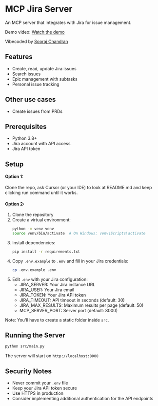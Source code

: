 # MCP Jira Server

An MCP server that integrates with Jira for issue management.

Demo video: [Watch the demo](https://www.loom.com/share/3237f6e71ec348fe9756252425078be5)

Vibecoded by [Sooraj Chandran](https://x.com/soorajchandran_)

## Features

- Create, read, update Jira issues
- Search issues
- Epic management with subtasks
- Personal issue tracking

## Other use cases
- Create issues from PRDs


## Prerequisites

- Python 3.8+
- Jira account with API access
- Jira API token

## Setup

#### Option 1: 
Clone the repo, ask Cursor (or your IDE) to look at README.md and keep clicking run command until it works.

#### Option 2:

1. Clone the repository
2. Create a virtual environment:
   ```bash
   python -m venv venv
   source venv/bin/activate  # On Windows: venv\Scripts\activate
   ```
3. Install dependencies:
   ```bash
   pip install -r requirements.txt
   ```
4. Copy `.env.example` to `.env` and fill in your Jira credentials:
   ```bash
   cp .env.example .env
   ```
5. Edit `.env` with your Jira configuration:
   - JIRA_SERVER: Your Jira instance URL
   - JIRA_USER: Your Jira email
   - JIRA_TOKEN: Your Jira API token
   - JIRA_TIMEOUT: API timeout in seconds (default: 30)
   - JIRA_MAX_RESULTS: Maximum results per page (default: 50)
   - MCP_SERVER_PORT: Server port (default: 8000)


Note:
You'll have to create a static folder inside `src`.

## Running the Server

```bash
python src/main.py
```

The server will start on `http://localhost:8000`


## Security Notes

- Never commit your `.env` file
- Keep your Jira API token secure
- Use HTTPS in production
- Consider implementing additional authentication for the API endpoints


